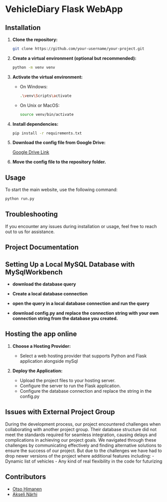 # VehicleDiary Flask WebApp

## Installation

1. **Clone the repository:**

    ```bash
    git clone https://github.com/your-username/your-project.git
    ```

2. **Create a virtual environment (optional but recommended):**

    ```bash
    python -m venv venv
    ```

3. **Activate the virtual environment:**

    - On Windows:

        ```bash
        .\venv\Scripts\activate
        ```

    - On Unix or MacOS:

        ```bash
        source venv/bin/activate
        ```

4. **Install dependencies:**

    ```bash
    pip install -r requirements.txt
    ```

5. **Download the config file from Google Drive:**
   
   [Google Drive Link](https://drive.google.com/drive/folders/1xEvN9rDsaC7lrbzmM-zMIhWT4JLEr6ua?usp=sharing&pli=1)

6. **Move the config file to the repository folder.**

## Usage

To start the main website, use the following command:

```bash
python run.py
```

## Troubleshooting

If you encounter any issues during installation or usage, feel free to reach out to us for assistance.

## Project Documentation

## Setting Up a Local MySQL Database with MySqlWorkbench

- **download the database query**

- **Create a local database connection**

- **open the query in a local database connection and run the query**

- **download config.py and replace the connection string with your own connection string from the database you created.**


## Hosting the app online

1. **Choose a Hosting Provider:**

    - Select a web hosting provider that supports Python and Flask application alongside mySql

2. **Deploy the Application:**

    - Upload the project files to your hosting server.
    - Configure the server to run the Flask application.
    - Configure the database connection and replace the string in the config.py

## Issues with External Project Group

During the development process, our project encountered challenges when collaborating with another project group. Their database structure did not meet the standards required for seamless integration, causing delays and complications in achieving our project goals. We navigated through these challenges by communicating effectively and finding alternative solutions to ensure the success of our project. But due to the challenges we have had to drop newer versions of the project where additional features including:
    - Dynamic list of vehicles
    - Any kind of real flexibility in the code for futurizing

## Contributors

- [Otso Himanen](https://github.com/sineticode)
- [Akseli Närhi](https://github.com/narhiakseli)
